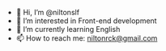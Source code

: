 - 👋 Hi, I’m @niltonslf
- 👀 I’m interested in Front-end development
- 🌱 I’m currently learning English
- 📫 How to reach me: niltonrck@gmail.com

<!---
niltonslf/niltonslf is a ✨ special ✨ repository because its `README.md` (this file) appears on your GitHub profile.
You can click the Preview link to take a look at your changes.
--->
